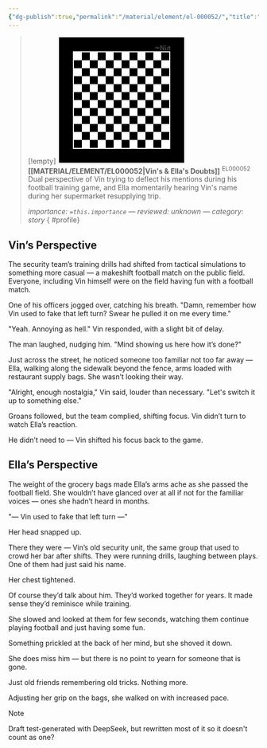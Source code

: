 ```yaml
---
{"dg-publish":true,"permalink":"/material/element/el-000052/","title":"Vin's & Ella's Doubts","tags":["-element"]}
---
```


>[!empty]
> ![RESOURCE/ASSET/OTHER/PlaceholderIcon.png|icon](/img/user/RESOURCE/ASSET/OTHER/PlaceholderIcon.png) <b class="title">[[MATERIAL/ELEMENT/EL000052\|Vin's & Ella's Doubts]]</b> <sup class="title">EL000052</sup> <b> </b>
> Dual perspective of Vin trying to deflect his mentions during his football training game, and Ella momentarily hearing Vin's name during her supermarket resupplying trip.
> 
> <i class="small">importance: `=this.importance` — reviewed: unknown — category: story</i>
{ #profile}


## Vin’s Perspective

The security team’s training drills had shifted from tactical simulations to something more casual — a makeshift football match on the public field. Everyone, including Vin himself were on the field having fun with a football match.

One of his officers jogged over, catching his breath. "Damn, remember how Vin used to fake that left turn? Swear he pulled it on me every time."

"Yeah. Annoying as hell." Vin responded, with a slight bit of delay.

The man laughed, nudging him. "Mind showing us here how it’s done?"

Just across the street, he noticed someone too familiar not too far away — Ella, walking along the sidewalk beyond the fence, arms loaded with restaurant supply bags. She wasn’t looking their way.

"Alright, enough nostalgia," Vin said, louder than necessary. "Let's switch it up to something else."

Groans followed, but the team complied, shifting focus. Vin didn’t turn to watch Ella’s reaction.

He didn’t need to — Vin shifted his focus back to the game.

## Ella’s Perspective

The weight of the grocery bags made Ella’s arms ache as she passed the football field. She wouldn’t have glanced over at all if not for the familiar voices — ones she hadn’t heard in months.

"— Vin used to fake that left turn —"

Her head snapped up.

There they were — Vin’s old security unit, the same group that used to crowd her bar after shifts. They were running drills, laughing between plays. One of them had just said his name.

Her chest tightened.

Of course they’d talk about him. They’d worked together for years. It made sense they’d reminisce while training.

She slowed and looked at them for few seconds, watching them continue playing football and just having some fun.

Something prickled at the back of her mind, but she shoved it down.

She does miss him — but there is no point to yearn for someone that is gone.

Just old friends remembering old tricks. Nothing more.

Adjusting her grip on the bags, she walked on with increased pace.

>[!note]
> Draft test-generated with DeepSeek, but rewritten most of it so it doesn't count as one?
